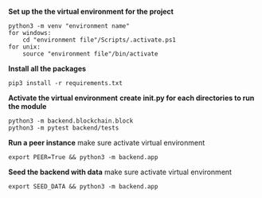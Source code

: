 **Set up the the virtual environment for the project**
```
python3 -m venv "environment name"
for windows:
    cd "environment file"/Scripts/.activate.ps1
for unix:
    source "environment file"/bin/activate
```

**Install all the packages**
```
pip3 install -r requirements.txt
```
**Activate the virtual environment**
**create __init__.py for each directories to run the module**
```
python3 -m backend.blockchain.block
python3 -m pytest backend/tests
```

**Run a peer instance**
make sure activate virtual environment
```
export PEER=True && python3 -m backend.app
```
**Seed the backend with data**
make sure activate virtual environment
```
export SEED_DATA && python3 -m backend.app
```